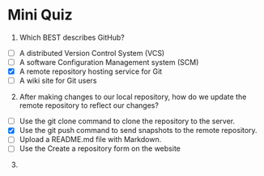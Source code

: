 # Mini Quiz

1. Which BEST describes GitHub?
- [ ] A distributed Version Control System (VCS)
- [ ] A software Configuration Management system (SCM)
- [x] A remote repository hosting service for Git
- [ ] A wiki site for Git users

2. After making changes to our local repository, how do we update the remote repository to reflect our changes?
- [ ] Use the git clone command to clone the repository to the server.
- [x] Use the git push command to send snapshots to the remote repository.
- [ ] Upload a README.md file with Markdown.
- [ ] Use the Create a repository form on the website

3. 